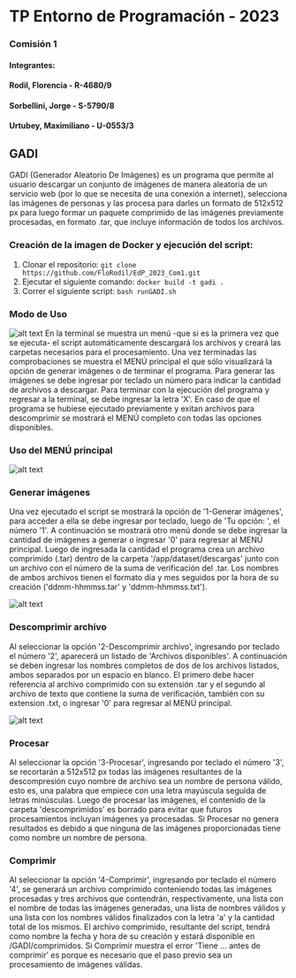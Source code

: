 # TP Entorno de Programación - 2023
### Comisión 1
#### Integrantes: 
#### Rodil, Florencia - R-4680/9
#### Sorbellini, Jorge - S-5790/8
#### Urtubey, Maximiliano - U-0553/3

## GADI
GADI (Generador Aleatorio De Imágenes) es un programa que permite al usuario
descargar un conjunto de imágenes de manera aleatoria de un servicio web (por
lo que se necesita de una conexión a internet), selecciona las imágenes de
personas y las procesa para darles un formato de 512x512 px para luego formar
un paquete comprimido de las imágenes previamente procesadas, en formato .tar,
que incluye información de todos los archivos.

### Creación de la imagen de Docker y ejecución del script:
1. Clonar el repositorio:
`git clone https://github.com/FloRodil/EdP_2023_Com1.git`
3. Ejecutar el siguiente comando:
`docker build -t gadi .`
5. Correr el siguiente script:
`bash runGADI.sh`

### Modo de Uso
![alt text](https://iili.io/HsXt6VR.jpg)
En la terminal se muestra un menú -que si es la primera vez que se ejecuta-
el script automáticamente descargará los archivos y creará las carpetas
necesarios para el procesamiento. Una vez terminadas las comprobaciones se
muestra el MENÚ principal el que sólo visualizará la opción de generar
imágenes o de terminar el programa. Para generar las imágenes se debe
ingresar por teclado un número para indicar la cantidad de archivos a
descargar. Para terminar con la ejecución del programa y regresar a la
terminal, se debe ingresar la letra 'X'.
En caso de que el programa se hubiese ejecutado previamente y exitan archivos
para descomprimir se mostrará el MENÚ completo con todas las opciones
disponibles.


### Uso del MENÚ principal
![alt text](https://iili.io/HsXtmDG.jpg)
### Generar imágenes
Una vez ejecutado el script se mostrará la opción de '1-Generar imágenes',
para acceder a ella se debe ingresar por teclado, luego de 'Tu opción: ', el
número '1'. A continuación se mostrará otro menú donde se debe ingresar la
cantidad de imágenes a generar o ingresar '0' para regresar al MENÚ principal.
Luego de ingresada la cantidad el programa crea un archivo comprimido (.tar)
dentro de la carpeta '/app/dataset/descargas' junto con un archivo con el
número de la suma de verificación del .tar. Los nombres de ambos archivos
tienen el formato día y mes seguidos por la hora de su creación
('ddmm-hhmmss.tar' y 'ddmm-hhmmss.txt').

![alt text](https://iili.io/HsXDG0N.jpg)

### Descomprimir archivo
Al seleccionar la opción '2-Descomprimir archivo', ingresando por teclado el
número '2', aparecerá un listado de 'Archivos disponibles'. A continuación
se deben ingresar los nombres completos de dos de los archivos listados, ambos
separados por un espacio en blanco. El primero debe hacer referencia al archivo
comprimido con su extensión .tar y el segundo al archivo de texto que contiene
la suma de verificación, también con su extension .txt, o ingresar '0' para
regresar al MENÚ principal.

![alt text](https://iili.io/HsXDr79.jpg)

### Procesar
Al seleccionar la opción '3-Procesar', ingresando por teclado el número '3',
se recortarán a 512x512 px todas las imágenes resultantes de la descompresión
cuyo nombre de archivo sea un nombre de persona válido, esto es, una palabra
que empiece con una letra mayúscula seguida de letras minúsculas. Luego de
procesar las imágenes, el contenido de la carpeta 'descomprimidos' es borrado
para evitar que futuros procesamientos incluyan imágenes ya procesadas. 
Si Procesar no genera resultados es debido a que ninguna de las imágenes
proporcionadas tiene como nombre un nombre de persona.

### Comprimir
Al seleccionar la opción '4-Comprimir', ingresando por teclado el número '4',
se generará un archivo comprimido conteniendo todas las imágenes procesadas y
tres archivos que contendrán, respectivamente, una lista con el nombre de
todas las imágenes generadas, una lista de nombres válidos y una lista con
los nombres válidos finalizados con la letra 'a' y la cantidad total de los
mismos. El archivo comprimido, resultante del script, tendrá como nombre la
fecha y hora de su creación y estará disponible en /GADI/comprimidos. Si
Comprimir muestra el error 'Tiene ... antes de comprimir' es porque es
necesario que el paso previo sea un procesamiento de imágenes válidas.
